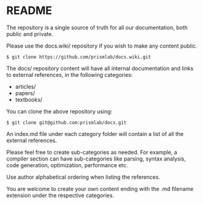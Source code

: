 # README #

The repository is a single source of truth for all our documentation,
both public and private.

Please use the docs.wiki/ repository if you wish to make any content
public.

```
$ git clone https://github.com/prismlab/docs.wiki.git
```

The docs/ repository content will have all internal documentation and
links to external references, in the following categories:

* articles/
* papers/
* textbooks/

You can clone the above repository using:

```
$ git clone git@github.com:prismlab/docs.git
```

An index.md file under each category folder will contain a list of all
the external references.

Please feel free to create sub-categories as needed. For example, a
compiler section can have sub-categories like parsing, syntax
analysis, code generation, optimization, performance etc.

Use author alphabetical ordering when listing the references.

You are welcome to create your own content ending with the .md
filename extension under the respective categories.

